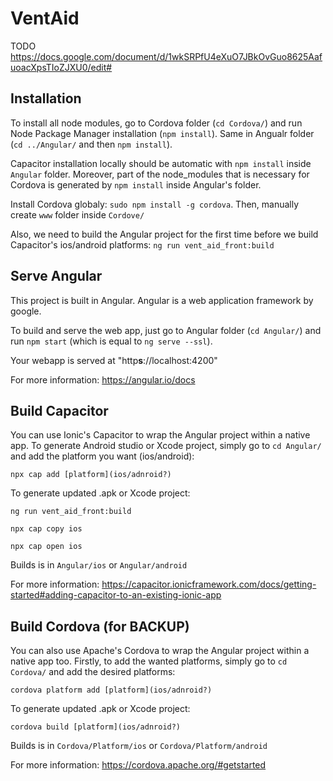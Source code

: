 # VentAid
TODO
https://docs.google.com/document/d/1wkSRPfU4eXuO7JBkOvGuo8625AafuoacXpsTIoZJXU0/edit#

## Installation
To install all node modules, go to Cordova folder (`cd Cordova/`) and run Node Package Manager installation (`npm install`).
Same in Angualr folder (`cd ../Angular/` and then `npm install`).

Capacitor installation locally should be automatic with `npm install` inside `Angular` folder. Moreover, part of the node_modules that is necessary for Cordova is generated by `npm install` inside Angular's folder.

Install Cordova globaly: `sudo npm install -g cordova`. 
Then, manually create `www` folder inside `Cordove/`

Also, we need to build the Angular project for the first time before we build Capacitor's ios/android platforms: `ng run vent_aid_front:build`



## Serve Angular
This project is built in Angular. Angular is a web application framework by google. 

To build and serve the web app, just go to Angular folder (`cd Angular/`) and run `npm start` (which is equal to `ng serve --ssl`). 

Your webapp is served at "http**s**://localhost:4200"

For more information: https://angular.io/docs

## Build Capacitor
You can use Ionic's Capacitor to wrap the Angular project within a native app. To generate Android studio or Xcode project, simply go to `cd Angular/` and add the platform you want (ios/android):

`npx cap add [platform](ios/adnroid?)`

To generate updated .apk or Xcode project:

`ng run vent_aid_front:build`

`npx cap copy ios`

`npx cap open ios`

Builds is in `Angular/ios` or `Angular/android`

For more information: https://capacitor.ionicframework.com/docs/getting-started#adding-capacitor-to-an-existing-ionic-app

## Build Cordova (for BACKUP)
You can also use Apache's Cordova to wrap the Angular project within a native app too. 
Firstly, to add the wanted platforms, simply go to `cd Cordova/` and add the desired platforms:

`cordova platform add [platform](ios/adnroid?)`

To generate updated .apk or Xcode project:

`cordova build [platform](ios/adnroid?)`

Builds is in `Cordova/Platform/ios` or `Cordova/Platform/android`

For more information: https://cordova.apache.org/#getstarted




